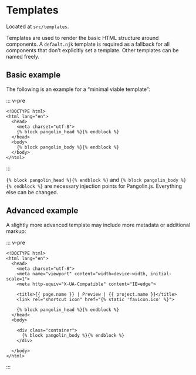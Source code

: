 # Templates

Located at `src/templates`.

Templates are used to render the basic HTML structure around components.
A `default.njk` template is required as a fallback for all components that don’t
explicitly set a template. Other templates can be named freely.

## Basic example

The following is an example for a “minimal viable template”:

::: v-pre
```django
<!DOCTYPE html>
<html lang="en">
  <head>
    <meta charset="utf-8">
    {% block pangolin_head %}{% endblock %}
  </head>
  <body>
    {% block pangolin_body %}{% endblock %}
  </body>
</html>
```
:::

`{% block pangolin_head %}{% endblock %}` and `{% block pangolin_body %}{% endblock %}`
are necessary injection points for Pangolin.js. Everything else can be changed.

## Advanced example

A slightly more advanced template may include more metadata or additional markup:

::: v-pre
```django
<!DOCTYPE html>
<html lang="en">
  <head>
    <meta charset="utf-8">
    <meta name="viewport" content="width=device-width, initial-scale=1">
    <meta http-equiv="X-UA-Compatible" content="IE=edge">

    <title>{{ page.name }} | Preview | {{ project.name }}</title>
    <link rel="shortcut icon" href="{% static 'favicon.ico' %}">

    {% block pangolin_head %}{% endblock %}
  </head>
  <body>

    <div class="container">
      {% block pangolin_body %}{% endblock %}
    </div>

  </body>
</html>
```
:::
